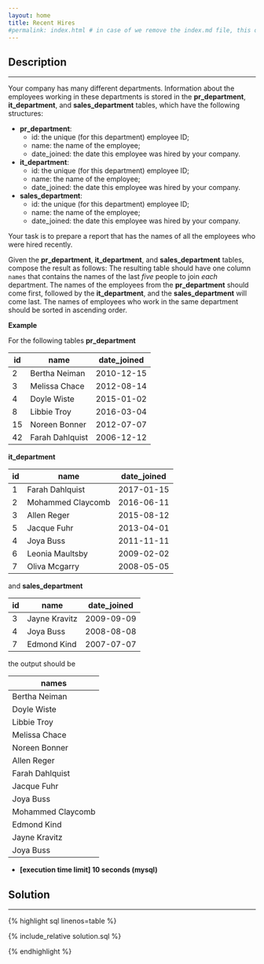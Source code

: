 ```yaml
---
layout: home
title: Recent Hires
#permalink: index.html # in case of we remove the index.md file, this doc will be the index page
---
```


<div class="row">
<div class="columnStmt" markdown="1">

## Description

---

Your company has many different departments. Information about the employees working in these departments is stored in the **pr_department**, **it_department**, and **sales_department** tables, which have the following structures:

- **pr_department**:
  - id: the unique (for this department) employee ID;
  - name: the name of the employee;
  - date_joined: the date this employee was hired by your company.
- **it_department**:
  - id: the unique (for this department) employee ID;
  - name: the name of the employee;
  - date_joined: the date this employee was hired by your company.
- **sales_department**:
  - id: the unique (for this department) employee ID;
  - name: the name of the employee;
  - date_joined: the date this employee was hired by your company.

Your task is to prepare a report that has the names of all the employees who were hired recently.

Given the **pr_department**, **it_department**, and **sales_department** tables, compose the result as follows: The resulting table should have one column <code>names</code> that contains the names of the last _five_ people to join _each_ department. The names of the employees from the **pr_department** should come first, followed by the **it_department**, and the **sales_department** will come last. The names of employees who work in the same department should be sorted in ascending order.

**Example**

For the following tables **pr_department**

| id  | name            | date_joined |
| --- | --------------- | ----------- |
| 2   | Bertha Neiman   | 2010-12-15  |
| 3   | Melissa Chace   | 2012-08-14  |
| 4   | Doyle Wiste     | 2015-01-02  |
| 8   | Libbie Troy     | 2016-03-04  |
| 15  | Noreen Bonner   | 2012-07-07  |
| 42  | Farah Dahlquist | 2006-12-12  |

**it_department**

| id  | name              | date_joined |
| --- | ----------------- | ----------- |
| 1   | Farah Dahlquist   | 2017-01-15  |
| 2   | Mohammed Claycomb | 2016-06-11  |
| 3   | Allen Reger       | 2015-08-12  |
| 5   | Jacque Fuhr       | 2013-04-01  |
| 4   | Joya Buss         | 2011-11-11  |
| 6   | Leonia Maultsby   | 2009-02-02  |
| 7   | Oliva Mcgarry     | 2008-05-05  |

and **sales_department**

| id  | name          | date_joined |
| --- | ------------- | ----------- |
| 3   | Jayne Kravitz | 2009-09-09  |
| 4   | Joya Buss     | 2008-08-08  |
| 7   | Edmond Kind   | 2007-07-07  |

the output should be

| names             |
| ----------------- |
| Bertha Neiman     |
| Doyle Wiste       |
| Libbie Troy       |
| Melissa Chace     |
| Noreen Bonner     |
| Allen Reger       |
| Farah Dahlquist   |
| Jacque Fuhr       |
| Joya Buss         |
| Mohammed Claycomb |
| Edmond Kind       |
| Jayne Kravitz     |
| Joya Buss         |

- **[execution time limit] 10 seconds (mysql)**

</div>
<div class="columnSol" markdown="1">

## Solution

---

{% highlight sql linenos=table %}

{% include_relative solution.sql %}

{% endhighlight %}

</div>
</div>
